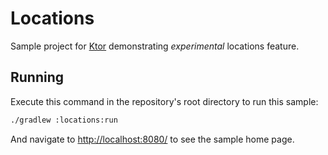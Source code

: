 # Locations

Sample project for [Ktor](http://ktor.io) demonstrating _experimental_ locations feature.

## Running

Execute this command in the repository's root directory to run this sample:

```bash
./gradlew :locations:run
```
 
And navigate to [http://localhost:8080/](http://localhost:8080/) to see the sample home page.  
